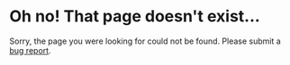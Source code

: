 # Oh no! That page doesn't exist...

Sorry, the page you were looking for could not be found. Please submit a [bug report](https://github.com/spotinst/help/issues/new?template=bug-report.md).

